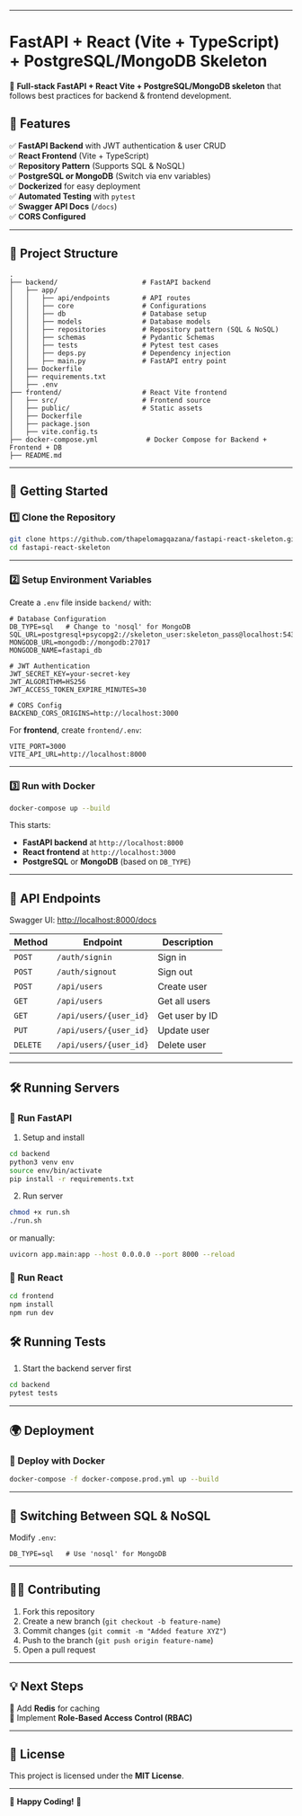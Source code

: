 
---

# **FastAPI + React (Vite + TypeScript) + PostgreSQL/MongoDB Skeleton**
🚀 **Full-stack FastAPI + React Vite + PostgreSQL/MongoDB skeleton** that follows best practices for backend & frontend development.

## **📌 Features**
✅ **FastAPI Backend** with JWT authentication & user CRUD  
✅ **React Frontend** (Vite + TypeScript)  
✅ **Repository Pattern** (Supports SQL & NoSQL)  
✅ **PostgreSQL or MongoDB** (Switch via env variables)  
✅ **Dockerized** for easy deployment  
✅ **Automated Testing** with `pytest`  
✅ **Swagger API Docs** (`/docs`)  
✅ **CORS Configured**  

---

## **📂 Project Structure**
```
.
├── backend/                     # FastAPI backend
│   ├── app/
│   │   ├── api/endpoints        # API routes
│   │   ├── core                 # Configurations
│   │   ├── db                   # Database setup
│   │   ├── models               # Database models
│   │   ├── repositories         # Repository pattern (SQL & NoSQL)
│   │   ├── schemas              # Pydantic Schemas
│   │   ├── tests                # Pytest test cases
│   │   ├── deps.py              # Dependency injection
│   │   ├── main.py              # FastAPI entry point
│   ├── Dockerfile
│   ├── requirements.txt
│   ├── .env
├── frontend/                    # React Vite frontend
│   ├── src/                     # Frontend source
│   ├── public/                  # Static assets
│   ├── Dockerfile
│   ├── package.json
│   ├── vite.config.ts
├── docker-compose.yml            # Docker Compose for Backend + Frontend + DB
├── README.md
```

---

## **🚀 Getting Started**
### **1️⃣ Clone the Repository**
```bash
git clone https://github.com/thapelomagqazana/fastapi-react-skeleton.git
cd fastapi-react-skeleton
```

---

### **2️⃣ Setup Environment Variables**
Create a `.env` file inside `backend/` with:
```env
# Database Configuration
DB_TYPE=sql   # Change to 'nosql' for MongoDB
SQL_URL=postgresql+psycopg2://skeleton_user:skeleton_pass@localhost:5432/skeleton_db
MONGODB_URL=mongodb://mongodb:27017
MONGODB_NAME=fastapi_db

# JWT Authentication
JWT_SECRET_KEY=your-secret-key
JWT_ALGORITHM=HS256
JWT_ACCESS_TOKEN_EXPIRE_MINUTES=30

# CORS Config
BACKEND_CORS_ORIGINS=http://localhost:3000
```

For **frontend**, create `frontend/.env`:
```env
VITE_PORT=3000
VITE_API_URL=http://localhost:8000
```

---

### **3️⃣ Run with Docker**
```bash
docker-compose up --build
```
This starts:
- **FastAPI backend** at `http://localhost:8000`
- **React frontend** at `http://localhost:3000`
- **PostgreSQL** or **MongoDB** (based on `DB_TYPE`)

---

## **📡 API Endpoints**
Swagger UI: [http://localhost:8000/docs](http://localhost:8000/docs)

| Method | Endpoint                 | Description               |
|--------|--------------------------|---------------------------|
| `POST` | `/auth/signin`           | Sign in                   |
| `POST` | `/auth/signout`          | Sign out                  |
| `POST` | `/api/users`             | Create user               |
| `GET`  | `/api/users`             | Get all users             |
| `GET`  | `/api/users/{user_id}`   | Get user by ID            |
| `PUT`  | `/api/users/{user_id}`   | Update user               |
| `DELETE` | `/api/users/{user_id}` | Delete user               |

---

## **🛠 Running Servers**
### **📌 Run FastAPI**
1. Setup and install
```bash
cd backend
python3 venv env
source env/bin/activate
pip install -r requirements.txt
```

2. Run server
```bash
chmod +x run.sh
./run.sh
```

or manually:

```bash
uvicorn app.main:app --host 0.0.0.0 --port 8000 --reload
```

### **📌 Run React**
```bash
cd frontend
npm install
npm run dev
```

## **🛠 Running Tests**
1. Start the backend server first
```bash
cd backend
pytest tests 
```

---

## **🌍 Deployment**
### **📌 Deploy with Docker**
```bash
docker-compose -f docker-compose.prod.yml up --build
```

---

## **📌 Switching Between SQL & NoSQL**
Modify `.env`:
```env
DB_TYPE=sql   # Use 'nosql' for MongoDB
```

---

## **👨‍💻 Contributing**
1. Fork this repository  
2. Create a new branch (`git checkout -b feature-name`)  
3. Commit changes (`git commit -m "Added feature XYZ"`)  
4. Push to the branch (`git push origin feature-name`)  
5. Open a pull request  

---

## **💡 Next Steps**
🔹 Add **Redis** for caching  
🔹 Implement **Role-Based Access Control (RBAC)**

---

## **📜 License**
This project is licensed under the **MIT License**.

---

🚀 **Happy Coding!** 🎯